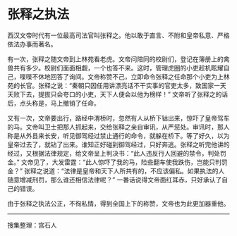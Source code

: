# 张释之执法

西汉文帝时代有一位最高司法官叫张释之。他以敢于直言、不附和皇帝私意、严格依法办事而著名。

有一次，张释之随文帝到上林苑看老虎。文帝问陪同的校尉们，登记在簿册上的禽兽共有多少。校尉们面面相觑，一个也答不来。这时，管理虎圈的小吏趁机眩耀自己，喋喋不休地回答了询间。文帝称赞不己，立即命令张释之任命那个小吏为上林苑的长官。张释之说：“秦朝只因任用讲漂亮话不干实事的官吏太多，致国家一天天败下去，提拔只会夸口的小吏，天下人便会以他为榜样！” 文帝听了张释之的话后，点头称是，马上撤销了任命。

又有一次，文帝要出行，路经中渭桥时，忽然有人从桥下钴出来，惊吓了皇帝驾车的马。文帝叫卫士把那人抓起来，交给张释之亲自审讯，从严惩处。审讯时，那人称是从外县来长安，听见御驾经过禁止通行的命令，就躲在桥下。等了好久，以为皇帝过去了，就钻了出来。谁知正好碰到御驾经过，只好奔逃。张释之听完他讲的经过，又根据法律规定，给文帝呈上判决书：“此人违反行人回避的禁令，判处罚金。” 文帝见了，大发雷霆：“此人惊吓了我的马，险些翻车使我跌伤，岂能只判罚金？” 张释之说道：“法律是皇帝和天下人所共有的，不应该偏私。如果执法的人随意增减刑罚，那么谁还相信法律呢？” 一番话说得文帝面红耳赤，只好承认了自己的错误。

由于张释之执法公正，不徇私情，得到全国上下的称赞，文帝也为此更加器重他。

---

搜集整理：宫石人
